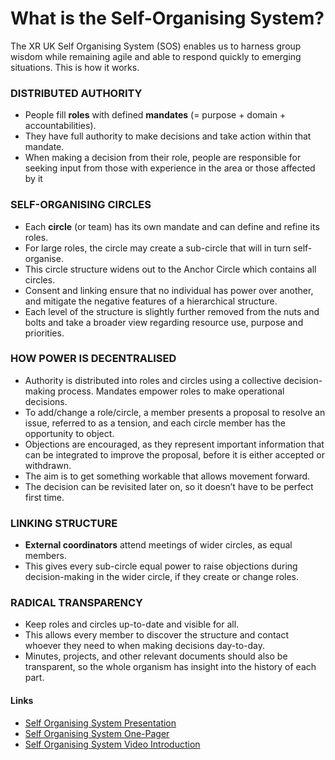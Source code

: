# What is the Self-Organising System?

The XR UK Self Organising System \(SOS\) enables us to harness group wisdom while remaining agile and able to respond quickly to emerging situations. This is how it works.

### **DISTRIBUTED AUTHORITY**

* People fill **roles** with defined **mandates** \(= purpose + domain + accountabilities\).
* They have full authority to make decisions and take action within that mandate.
* When making a decision from their role, people are responsible for seeking input from those with experience in the area or those affected by it

### **SELF-ORGANISING CIRCLES**

* Each **circle** \(or team\) has its own mandate and can define and refine its roles.
* For large roles, the circle may create a sub-circle that will in turn self-organise.
* This circle structure widens out to the Anchor Circle which contains all circles.
* Consent and linking ensure that no individual has power over another, and mitigate the negative features of a  hierarchical structure.
* Each level of the structure is slightly further removed from the nuts and bolts and take a broader view regarding resource use, purpose and priorities.

### **HOW POWER IS DECENTRALISED**

* Authority is distributed into roles and circles using a collective decision-making process. Mandates empower roles to make operational decisions. 
* To add/change a role/circle,  a member presents a proposal to resolve an issue, referred to as a tension, and each circle member has the opportunity to object.
* Objections are encouraged, as they represent important information that can be integrated to improve the proposal, before it is either accepted or withdrawn.
* The aim is to get something workable that allows movement forward.
* The decision can be revisited later on, so it doesn’t have to be perfect first time.

### **LINKING STRUCTURE**

* **External coordinators** attend meetings of wider circles, as equal members.
* This gives every sub-circle equal power to raise objections during decision-making in the wider circle, if they create or change roles.

### **RADICAL TRANSPARENCY**

* Keep roles and circles up-to-date and visible for all.
* This allows every member to discover the structure and contact whoever they need to when making decisions day-to-day.
* Minutes, projects, and other relevant documents should also be transparent, so the whole organism has insight into the history of each part.

#### Links

* [Self Organising System Presentation](https://docs.google.com/presentation/d/1QQLBbD5kzaCd4RFvRbZ0fRz9FXPpv1AuVnQDcATeuXo/edit#slide=id.g5e18a1f1ca_0_342)
* [Self Organising System One-Pager](https://docs.google.com/drawings/d/1wxAZVagObubuwM-NyxHEfeGW1_uSDp8bxk48JRGVsj4/view)
* [Self Organising System Video Introduction](https://www.loom.com/share/b650b3945550454bac84ed5f0a8b6e29)

